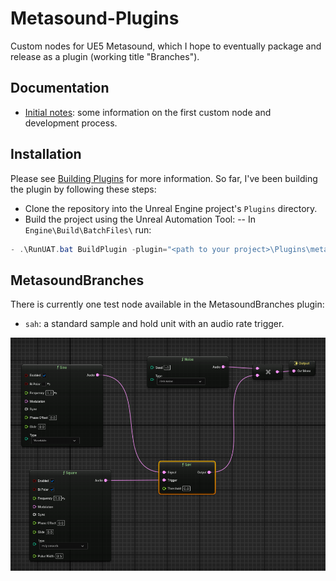 # Metasound-Plugins 
Custom nodes for UE5 Metasound, which I hope to eventually package and release as a plugin (working title "Branches").

## Documentation
- [Initial notes](./docs/README.md): some information on the first custom node and development process.

## Installation
Please see [Building Plugins](https://dev.epicgames.com/community/learning/tutorials/qz93/unreal-engine-building-plugins) for more information.
So far, I've been building the plugin by following these steps:
- Clone the repository into the Unreal Engine project's `Plugins` directory.
- Build the project using the Unreal Automation Tool:
-- In `Engine\Build\BatchFiles\` run: 
```PowerShell
- .\RunUAT.bat BuildPlugin -plugin="<path to your project>\Plugins\metasound-plugins\MetasoundBranches.uplugin" -package="<path to your project>\Plugins\metasound-plugins\MetasoundBranches.uplugin"
```

## MetasoundBranches
There is currently one test node available in the MetasoundBranches plugin:

- `sah`: a standard sample and hold unit with an audio rate trigger.

![Signal flow showing a sample and hold node connected to two sources at audio rate](./docs/SaH_demo.png)